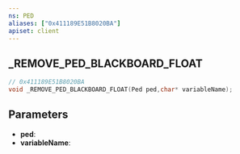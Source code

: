 ```yaml
---
ns: PED
aliases: ["0x411189E51B8020BA"]
apiset: client
---
```

## _REMOVE_PED_BLACKBOARD_FLOAT

```c
// 0x411189E51B8020BA
void _REMOVE_PED_BLACKBOARD_FLOAT(Ped ped,char* variableName);
```


## Parameters
* **ped**:
* **variableName**: